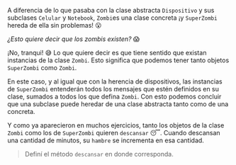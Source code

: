 A diferencia de lo que pasaba con la clase abstracta `Dispositivo` y sus subclases `Celular` y `Notebook`, `Zombi`es una clase concreta ¡y `SuperZombi` hereda de ella sin problemas! :open_mouth:

_¿Esto quiere decir que los zombis existen?_ :scream:

¡No, tranqui! :sweat_smile: Lo que quiere decir es que tiene sentido que existan instancias de la clase `Zombi`. Esto significa que podemos tener tanto objetos `SuperZombi` como `Zombi`.

En este caso, y al igual que con la herencia de dispositivos, las instancias de `SuperZombi` entenderán todos los mensajes que estén definidos en su clase, sumados a todos los que defina `Zombi`.
Con esto podemos concluir que una subclase puede heredar de una clase abstracta tanto como de una concreta. 

Y como ya aparecieron en muchos ejercicios, tanto los objetos de la clase `Zombi` como los de `SuperZombi` quieren `descansar` :sleeping:. Cuando descansan una cantidad de minutos, su `hambre` se incrementa en esa cantidad. 

> Definí el método `descansar` en donde corresponda.
